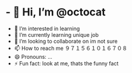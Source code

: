 # - 👋 Hi, I’m @octocat
- 👀 I’m interested in learning
- 🌱 I’m currently learning unique job
- 💞️ I’m looking to collaborate on im not sure
- 📫 How to reach me ９７１５６１０１６７０８
- 😄 Pronouns: ...
- ⚡ Fun fact: look at me, thats the funny fact

<!---
SFranklinRoa/SFranklinRoa is a ✨ special ✨ repository because its `README.md` (this file) appears on your GitHub profile.
You can click the Preview link to take a look at your changes.
--->

